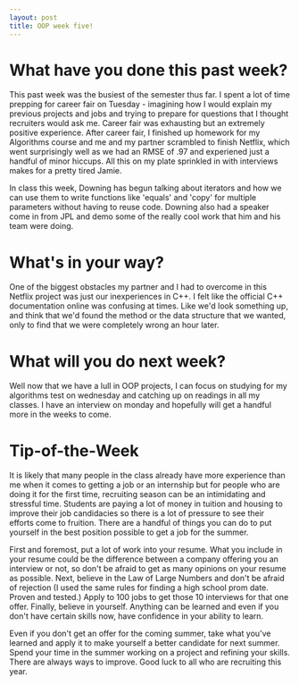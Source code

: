 ```yaml
---
layout: post
title: OOP week five!
---
```


# What have you done this past week?

This past week was the busiest of the semester thus far. I spent a lot of time prepping for career fair on Tuesday - imagining how I would explain my previous projects and jobs and trying to prepare for questions that I thought recruiters would ask me. Career fair was exhausting but an extremely positive experience. After career fair, I finished up homework for my Algorithms course and me and my partner scrambled to finish Netflix, which went surprisingly well as we had an RMSE of .97 and experiened just a handful of minor hiccups. All this on my plate sprinkled in with interviews makes for a pretty tired Jamie.

In class this week, Downing has begun talking about iterators and how we can use them to write functions like 'equals' and 'copy' for multiple parameters without having to reuse code. Downing also had a speaker come in from JPL and demo some of the really cool work that him and his team were doing.

# What's in your way?

One of the biggest obstacles my partner and I had to overcome in this Netflix project was just our inexperiences in C++. I felt like the official C++ documentation online was confusing at times. Like we'd look something up, and think that we'd found the method or the data structure that we wanted, only to find that we were completely wrong an hour later.

# What will you do next week?

Well now that we have a lull in OOP projects, I can focus on studying for my algorithms test on wednesday and catching up on readings in all my classes. I have an interview on monday and hopefully will get a handful more in the weeks to come.

# Tip-of-the-Week

It is likely that many people in the class already have more experience than me when it comes to getting a job or an internship but for people who are doing it for the first time, recruiting season can be an intimidating and stressful time. Students are paying a lot of money in tuition and housing to improve their job candidacies so there is a lot of pressure to see their efforts come to fruition. There are a handful of things you can do to put yourself in the best position possible to get a job for the summer. 

First and foremost, put a lot of work into your resume. What you include in your resume could be the difference between a company offering you an interview or not, so don't be afraid to get as many opinions on your resume as possible. Next, believe in the Law of Large Numbers and don't be afraid of rejection (I used the same rules for finding a high school prom date. Proven and tested.) Apply to 100 jobs to get those 10 interviews for that one offer. Finally, believe in yourself. Anything can be learned and even if you don't have certain skills now, have confidence in your ability to learn.

Even if you don't get an offer for the coming summer, take what you've learned and apply it to make yourself a better candidate for next summer. Spend your time in the summer working on a project and refining your skills. There are always ways to improve. Good luck to all who are recruiting this year.
